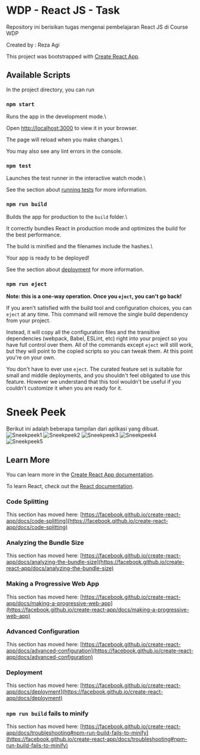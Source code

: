 # WDP - React JS - Task

Repository ini berisikan tugas mengenai pembelajaran React JS di Course WDP

Created by : Reza Agi 

This project was bootstrapped with [Create React App](https://github.com/facebook/create-react-app).
 

## Available Scripts

In the project directory, you can run  

### `npm start`

Runs the app in the development mode.\

Open [http://localhost:3000](http://localhost:3000) to view it in your browser.

The page will reload when you make changes.\

You may also see any lint errors in the console.

  

### `npm test`

  

Launches the test runner in the interactive watch mode.\

See the section about [running tests](https://facebook.github.io/create-react-app/docs/running-tests) for more information.

  

### `npm run build`

  

Builds the app for production to the `build` folder.\

It correctly bundles React in production mode and optimizes the build for the best performance.

  

The build is minified and the filenames include the hashes.\

Your app is ready to be deployed!

  

See the section about [deployment](https://facebook.github.io/create-react-app/docs/deployment) for more information.

  

### `npm run eject`

  

**Note: this is a one-way operation. Once you `eject`, you can't go back!**

If you aren't satisfied with the build tool and configuration choices, you can `eject` at any time. This command will remove the single build dependency from your project.

Instead, it will copy all the configuration files and the transitive dependencies (webpack, Babel, ESLint, etc) right into your project so you have full control over them. All of the commands except `eject` will still work, but they will point to the copied scripts so you can tweak them. At this point you're on your own.

 You don't have to ever use `eject`. The curated feature set is suitable for small and middle deployments, and you shouldn't feel obligated to use this feature. However we understand that this tool wouldn't be useful if you couldn't customize it when you are ready for it.

# Sneek Peek

Berikut ini adalah beberapa tampilan dari aplikasi yang dibuat. 
![Sneekpeek1](https://lh3.googleusercontent.com/pw/AM-JKLVxODjXSS4dJj2k1RVQgexvrNJborq-gWhpPn2RiwZLe_Hb4PYVwELDj1TU64yCYk5GmLomn4jQYdkfQS12aSOjaniZGuNF_40LZ6h9to8nC6kueVUR4BnnyI-xBVhaws0Xcycy2T6oOAZTLumgnK7s=w1918-h918-no?authuser=0)
![Sneekpeek2](https://lh3.googleusercontent.com/pw/AM-JKLUrx4MdrtzNgJkoQz7ud63bRARRcEMgm70nUfpbvyMkgmxBgzosT7S2hpaQCa4_MER5ouNv0pavui-CnSl8qJzSMEpTVSk-PLV2Q8ID-sTlEUQ-iQ8X2FxJ-4iT_1udd8rxvxYWp3kn11oJ2YGoJ6q6=w1897-h917-no?authuser=0)
![Sneekpeek3](https://lh3.googleusercontent.com/pw/AM-JKLX3oOEt7ZlxRYyzcF4I-_-EnsFQnRmz7OXvdgeVQiirri1ImksGJtHiQ2S5wpnTIhN8qAp4F2FUeMVpj8zVBegbM3A5RNLL6-PT0qlmA5SAUoAwv-Ytx7VgSPRrM7SSjqvQSh6cPLOXc34UWATFpCVi=w1883-h918-no?authuser=0)
![Sneekpeek4](https://lh3.googleusercontent.com/pw/AM-JKLVZ95DyOmnwGvO4avy_XddH173w2jqDpdA_SkhQWkCBLovN9nzjbBgjZ3HIyI4AmKL3aFdQohy7GyxdZNG-nOJOYHtwo_PtBiLtp_voE11BnBHvt3vHf2kff09G5MIfK_G8rMMlojFOWsCOBMqGw4_T=w1892-h918-no?authuser=0)
![Sneekpeek5](https://lh3.googleusercontent.com/pw/AM-JKLWjdhx_1LdaJzq-HBJkGIEQua-z_dNT31-hgMuDRDTl3VjrBp_lDgh6grOS0bc6zs69ndvPrxO7AQNP5nwBS_2K0XEhZFMciSI6QVmwr-27iVZg-bdhhfn8CULnfG9qLc4QyCswHPrj9b1uelnna2XA=w1887-h922-no?authuser=0)

## Learn More 

You can learn more in the [Create React App documentation](https://facebook.github.io/create-react-app/docs/getting-started). 

To learn React, check out the [React documentation](https://reactjs.org/).  

### Code Splitting  

This section has moved here: [https://facebook.github.io/create-react-app/docs/code-splitting](https://facebook.github.io/create-react-app/docs/code-splitting)

### Analyzing the Bundle Size 

This section has moved here: [https://facebook.github.io/create-react-app/docs/analyzing-the-bundle-size](https://facebook.github.io/create-react-app/docs/analyzing-the-bundle-size) 

### Making a Progressive Web App 

This section has moved here: [https://facebook.github.io/create-react-app/docs/making-a-progressive-web-app](https://facebook.github.io/create-react-app/docs/making-a-progressive-web-app) 

### Advanced Configuration  

This section has moved here: [https://facebook.github.io/create-react-app/docs/advanced-configuration](https://facebook.github.io/create-react-app/docs/advanced-configuration)

### Deployment

This section has moved here: [https://facebook.github.io/create-react-app/docs/deployment](https://facebook.github.io/create-react-app/docs/deployment)  

### `npm run build` fails to minify

This section has moved here: [https://facebook.github.io/create-react-app/docs/troubleshooting#npm-run-build-fails-to-minify](https://facebook.github.io/create-react-app/docs/troubleshooting#npm-run-build-fails-to-minify)
